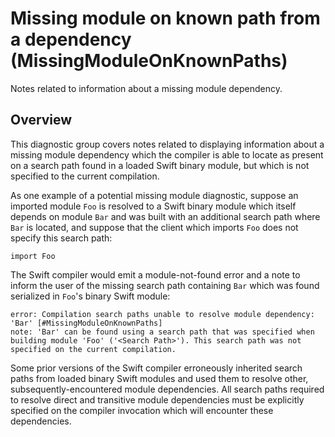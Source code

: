 # Missing module on known path from a dependency (MissingModuleOnKnownPaths)

Notes related to information about a missing module dependency.


## Overview

This diagnostic group covers notes related to displaying information about a missing module dependency which the compiler is able to locate as present on a search path found in a loaded Swift binary module, but which is not specified to the current compilation.

As one example of a potential missing module diagnostic, suppose an imported module `Foo` is resolved to a Swift binary module which itself depends on module `Bar` and was built with an additional search path where `Bar` is located, and suppose that the client which imports `Foo` does not specify this search path:

```
import Foo
```

The Swift compiler would emit a module-not-found error and a note to inform the user of the missing search path containing `Bar` which was found serialized in `Foo`'s binary Swift module:

```
error: Compilation search paths unable to resolve module dependency: 'Bar' [#MissingModuleOnKnownPaths]
note: 'Bar' can be found using a search path that was specified when building module 'Foo' ('<Search Path>'). This search path was not specified on the current compilation.
```

Some prior versions of the Swift compiler erroneously inherited search paths from loaded binary Swift modules and used them to resolve other, subsequently-encountered module dependencies. All search paths required to resolve direct and transitive module dependencies must be explicitly specified on the compiler invocation which will encounter these dependencies.
